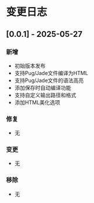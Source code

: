 # 变更日志

## [0.0.1] - 2025-05-27

### 新增

- 初始版本发布
- 支持Pug/Jade文件编译为HTML
- 支持Pug/Jade文件的语法高亮
- 添加保存时自动编译功能
- 支持自定义输出路径和格式
- 添加HTML美化选项

### 修复

- 无

### 变更

- 无

### 移除

- 无